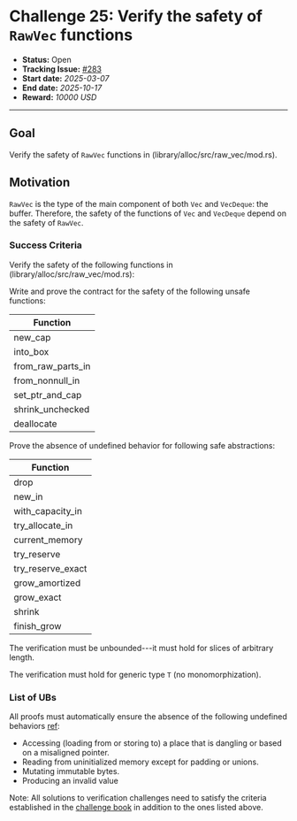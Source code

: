 # Challenge 25: Verify the safety of `RawVec` functions

- **Status:** Open
- **Tracking Issue:** [#283](https://github.com/model-checking/verify-rust-std/issues/283)
- **Start date:** *2025-03-07*
- **End date:** *2025-10-17*
- **Reward:** *10000 USD*

-------------------


## Goal

Verify the safety of `RawVec` functions in (library/alloc/src/raw_vec/mod.rs).

## Motivation 

`RawVec` is the type of the main component of both `Vec` and `VecDeque`: the buffer. Therefore, the safety of the functions of `Vec` and `VecDeque` depend on the safety of `RawVec`.

### Success Criteria

Verify the safety of the following functions in (library/alloc/src/raw_vec/mod.rs):

Write and prove the contract for the safety of the following unsafe functions:

| Function |
|---------|
|new_cap|
|into_box|
|from_raw_parts_in|
|from_nonnull_in|
|set_ptr_and_cap|
|shrink_unchecked|
|deallocate|

Prove the absence of undefined behavior for following safe abstractions:

| Function |
|---------|
|drop|
|new_in|
|with_capacity_in|
|try_allocate_in|
|current_memory|
|try_reserve|
|try_reserve_exact|
|grow_amortized|
|grow_exact|
|shrink|
|finish_grow|

The verification must be unbounded---it must hold for slices of arbitrary length.

The verification must hold for generic type `T` (no monomorphization).

### List of UBs

All proofs must automatically ensure the absence of the following undefined behaviors [ref](https://github.com/rust-lang/reference/blob/142b2ed77d33f37a9973772bd95e6144ed9dce43/src/behavior-considered-undefined.md):

* Accessing (loading from or storing to) a place that is dangling or based on a misaligned pointer.
* Reading from uninitialized memory except for padding or unions.
* Mutating immutable bytes.
* Producing an invalid value


Note: All solutions to verification challenges need to satisfy the criteria established in the [challenge book](../general-rules.md)
in addition to the ones listed above.
